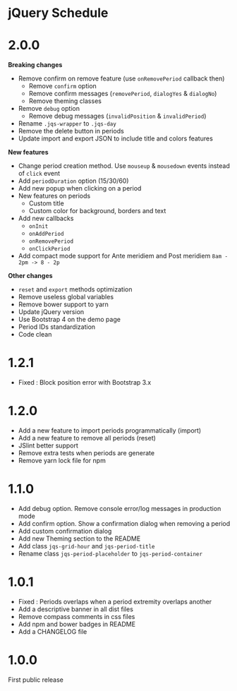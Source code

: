 # jQuery Schedule

# 2.0.0
**Breaking changes**
- Remove confirm on remove feature (use `onRemovePeriod` callback then)
    - Remove `confirm` option
    - Remove confirm messages (`removePeriod`, `dialogYes` & `dialogNo`)
    - Remove theming classes
- Remove `debug` option
    - Remove debug messages (`invalidPosition` & `invalidPeriod`) 
- Rename `.jqs-wrapper` to `.jqs-day`
- Remove the delete button in periods
- Update import and export JSON to include title and colors features

**New features**
- Change period creation method. Use `mouseup` & `mousedown` events instead of `click` event 
- Add `periodDuration` option (15/30/60)
- Add new popup when clicking on a period
- New features on periods
    - Custom title
    - Custom color for background, borders and text
- Add new callbacks
    - `onInit`
    - `onAddPeriod`
    - `onRemovePeriod`
    - `onClickPeriod`
- Add compact mode support for Ante meridiem and Post meridiem `8am - 2pm -> 8 - 2p`

**Other changes**
- `reset` and `export` methods optimization
- Remove useless global variables
- Remove bower support to yarn
- Update jQuery version
- Use Bootstrap 4 on the demo page
- Period IDs standardization
- Code clean

# 1.2.1
- Fixed : Block position error with Bootstrap 3.x

# 1.2.0
- Add a new feature to import periods programmatically (import)
- Add a new feature to remove all periods (reset)
- JSlint better support
- Remove extra tests when periods are generate
- Remove yarn lock file for npm

# 1.1.0
- Add debug option. Remove console error/log messages in production mode 
- Add confirm option. Show a confirmation dialog when removing a period
- Add custom confirmation dialog
- Add new Theming section to the README
- Add class `jqs-grid-hour` and `jqs-period-title`
- Rename class `jqs-period-placeholder` to `jqs-period-container`

# 1.0.1

- Fixed : Periods overlaps when a period extremity overlaps another
- Add a descriptive banner in all dist files
- Remove compass comments in css files
- Add npm and bower badges in README
- Add a CHANGELOG file

# 1.0.0

First public release